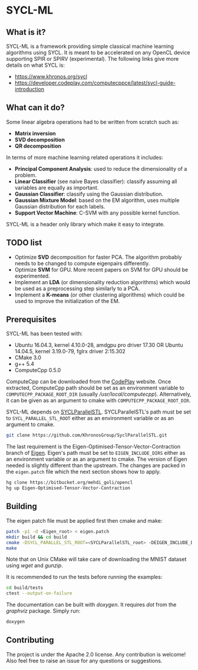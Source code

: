 # SYCL-ML

## What is it?
SYCL-ML is a framework providing simple classical machine learning algorithms using SYCL.
It is meant to be accelerated on any OpenCL device supporting SPIR or SPIRV (experimental).
The following links give more details on what SYCL is:
- https://www.khronos.org/sycl
- https://developer.codeplay.com/computecppce/latest/sycl-guide-introduction

## What can it do?
Some linear algebra operations had to be written from scratch such as:
- **Matrix inversion**
- **SVD decomposition**
- **QR decomposition**

In terms of more machine learning related operations it includes:
- **Principal Component Analysis**: used to reduce the dimensionality of a problem.
- **Linear Classifier** (see naive Bayes classifier): classify assuming all variables are equally as important.
- **Gaussian Classifier**: classify using the Gaussian distribution.
- **Gaussian Mixture Model**: based on the EM algorithm, uses multiple Gaussian distribution for each labels.
- **Support Vector Machine**: C-SVM with any possible kernel function.

SYCL-ML is a header only library which make it easy to integrate.

## TODO list
- Optimize **SVD** decomposition for faster PCA. The algorithm probably needs to be changed to compute eigenpairs differently.
- Optimize **SVM** for GPU. More recent papers on SVM for GPU should be experimented.
- Implement an **LDA** (or dimensionality reduction algorithms) which would be used as a preprocessing step similarly to a PCA.
- Implement a **K-means** (or other clustering algorithms) which could be used to improve the initialization of the EM.

## Prerequisites
SYCL-ML has been tested with:
- Ubuntu 16.04.3, kernel 4.10.0-28, amdgpu pro driver 17.30  OR  Ubuntu 14.04.5, kernel 3.19.0-79, fglrx driver 2:15.302
- CMake 3.0
- g++ 5.4
- ComputeCpp 0.5.0

ComputeCpp can be downloaded from the [CodePlay](https://www.codeplay.com/products/computesuite/computecpp) website.
Once extracted, ComputeCpp path should be set as an environment variable to `COMPUTECPP_PACKAGE_ROOT_DIR` (usually */usr/local/computecpp*).
Alternatively, it can be given as an argument to cmake with `COMPUTECPP_PACKAGE_ROOT_DIR`.

SYCL-ML depends on [SYCLParallelSTL](https://github.com/KhronosGroup/SyclParallelSTL).
SYCLParallelSTL's path must be set to `SYCL_PARALLEL_STL_ROOT` either as an environment variable or as an argument to cmake.
```bash
git clone https://github.com/KhronosGroup/SyclParallelSTL.git
```

The last requirement is the Eigen-Optimised-Tensor-Vector-Contraction branch of [Eigen](https://bitbucket.org/mehdi_goli/opencl).
Eigen's path must be set to `EIGEN_INCLUDE_DIRS` either as an environment variable or as an argument to cmake.
The version of Eigen needed is slightly different than the upstream.
The changes are packed in the `eigen.patch` file which the next section shows how to apply.
```bash
hg clone https://bitbucket.org/mehdi_goli/opencl
hg up Eigen-Optimised-Tensor-Vector-Contraction
```

## Building
The eigen patch file must be applied first then cmake and make:
```bash
patch -p1 -d <Eigen_root> < eigen.patch
mkdir build && cd build
cmake -DSYCL_PARALLEL_STL_ROOT=<SYCLParallelSTL_root> -DEIGEN_INCLUDE_DIRS=<Eigen_root> ..
make
```
Note that on Unix CMake will take care of downloading the MNIST dataset using *wget* and *gunzip*.

It is recommended to run the tests before running the examples:
```bash
cd build/tests
ctest --output-on-failure
```

The documentation can be built with *doxygen*. It requires *dot* from the *graphviz* package. Simply run:
```bash
doxygen
```

## Contributing
The project is under the Apache 2.0 license. Any contribution is welcome! Also feel free to raise an issue for any
questions or suggestions.
